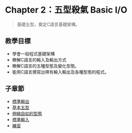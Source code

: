 # Chapter 2：五型殺氣 Basic I/O

> 基礎五型，奠定C語言基礎架構。

## 教學目標
* 學會一般程式基礎架構
* 瞭解C語言的輸入及輸出方式
* 瞭解C語言的五種型態及變化型態。
* 能用C語言撰寫出帶有輸入輸出及各種型態的程式。

## 子章節
* [標準輸出](01_stdout.md)
* [基本五型](02_type.md)
* [伸縮自如的型態](03_changable.md)
* [標準輸入](04_stdin.md)
* [練習](05_practice.md)
